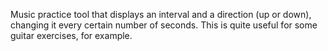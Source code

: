 Music practice tool that displays an interval and a direction (up or down),
changing it every certain number of seconds. This is quite useful for some
guitar exercises, for example.
